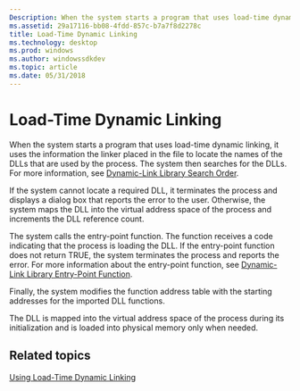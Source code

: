 ```yaml
---
Description: When the system starts a program that uses load-time dynamic linking, it uses the information the linker placed in the file to locate the names of the DLLs that are used by the process.
ms.assetid: 29a17116-bb08-4fdd-857c-b7a7f8d2278c
title: Load-Time Dynamic Linking
ms.technology: desktop
ms.prod: windows
ms.author: windowssdkdev
ms.topic: article
ms.date: 05/31/2018
---
```


# Load-Time Dynamic Linking

When the system starts a program that uses load-time dynamic linking, it uses the information the linker placed in the file to locate the names of the DLLs that are used by the process. The system then searches for the DLLs. For more information, see [Dynamic-Link Library Search Order](dynamic-link-library-search-order.md).

If the system cannot locate a required DLL, it terminates the process and displays a dialog box that reports the error to the user. Otherwise, the system maps the DLL into the virtual address space of the process and increments the DLL reference count.

The system calls the entry-point function. The function receives a code indicating that the process is loading the DLL. If the entry-point function does not return TRUE, the system terminates the process and reports the error. For more information about the entry-point function, see [Dynamic-Link Library Entry-Point Function](dynamic-link-library-entry-point-function.md).

Finally, the system modifies the function address table with the starting addresses for the imported DLL functions.

The DLL is mapped into the virtual address space of the process during its initialization and is loaded into physical memory only when needed.

## Related topics

<dl> <dt>

[Using Load-Time Dynamic Linking](using-load-time-dynamic-linking.md)
</dt> </dl>

 

 



